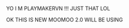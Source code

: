 YO I M PLAYMAKERVN !!! JUST THAT LOL





















































OK THIS IS NEW MOOMOO 2.0 WILL BE USING
